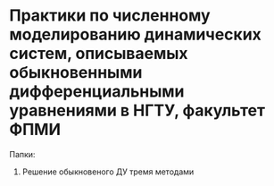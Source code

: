 # Практики по численному моделированию динамических систем, описываемых обыкновенными дифференциальными уравнениями в НГТУ, факультет ФПМИ

Папки:
1. Решение обыкновеного ДУ тремя методами